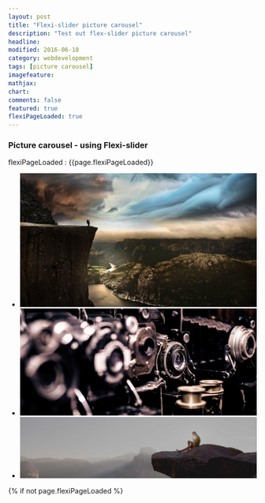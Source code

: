 ```yaml
---
layout: post
title: "Flexi-slider picture carousel"
description: "Test out flex-slider picture carousel"
headline: 
modified: 2016-06-10
category: webdevelopment
tags: [picture carousel]
imagefeature: 
mathjax: 
chart: 
comments: false
featured: true
flexiPageLoaded: true
---
```



### Picture  carousel -  using Flexi-slider


flexiPageLoaded :  {{page.flexiPageLoaded}}


<section class="slider">
<div class="flexslider">
  <ul class="slides">
	    <li data-thumb="../images/fc1-th.jpg">
		<img src="../images/fc1.jpg" />
		</li>
		<li data-thumb="../images/fc2-th.jpg">
		<img src="../images/fc2.jpg" />
		</li>
		<li data-thumb="../images/fc3-th.jpg">
		<img src="../images/fc3.jpg" />
		</li>

  </ul>
</div>
</section>

{% if not page.flexiPageLoaded %}<script >alert("flex loaded")</script>